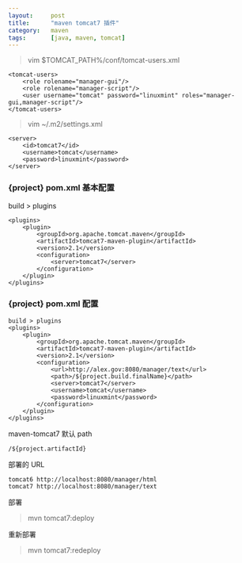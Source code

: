 ```yaml
---
layout:		post
title:  	"maven tomcat7 插件"
category: 	maven
tags:		[java, maven, tomcat]
---
```


> vim $TOMCAT_PATH%/conf/tomcat-users.xml

	<tomcat-users>
		<role rolename="manager-gui"/>
		<role rolename="manager-script"/>
		<user username="tomcat" password="linuxmint" roles="manager-gui,manager-script"/>
	</tomcat-users>

> vim ~/.m2/settings.xml

	<server>
		<id>tomcat7</id>
		<username>tomcat</username>
		<password>linuxmint</password>
	</server>

### {project} pom.xml 基本配置

build > plugins

	<plugins>
    	<plugin>
            <groupId>org.apache.tomcat.maven</groupId>  
            <artifactId>tomcat7-maven-plugin</artifactId>  
            <version>2.1</version>
            <configuration>
          		<server>tomcat7</server>
       		</configuration>
        </plugin>  
    </plugins>

### {project} pom.xml 配置

	build > plugins
	<plugins>
    	<plugin>
            <groupId>org.apache.tomcat.maven</groupId>
            <artifactId>tomcat7-maven-plugin</artifactId>
            <version>2.1</version>
            <configuration>
            	<url>http://alex.gov:8080/manager/text</url>
            	<path>/${project.build.finalName}</path>
            	<server>tomcat7</server>
            	<username>tomcat</username> 
                <password>linuxmint</password>
       		</configuration>
        </plugin>
    </plugins>


maven-tomcat7 默认 path

	/${project.artifactId}

部署的 URL

	tomcat6	http://localhost:8080/manager/html
	tomcat7 http://localhost:8080/manager/text

部署
> mvn tomcat7:deploy

重新部署
> mvn tomcat7:redeploy

